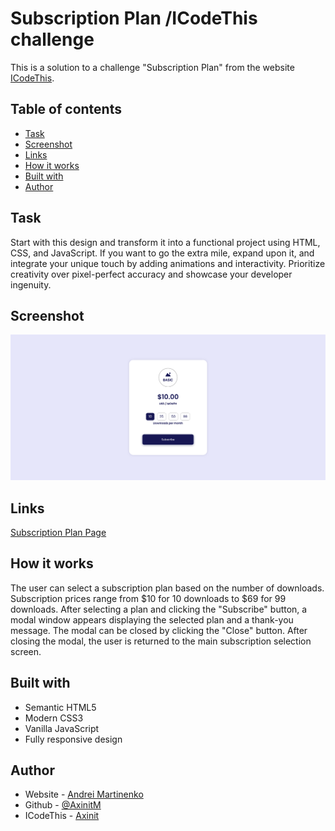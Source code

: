 # Subscription Plan /ICodeThis challenge

This is a solution to a challenge "Subscription Plan" from the website [ICodeThis](https://icodethis.com/modes/design-to-code/182/submissions?page=1).

## Table of contents
- [Task](#task)
- [Screenshot](#screenshot)
- [Links](#links)
- [How it works](#how-it-works)
- [Built with](#built-with)
- [Author](#author)

## Task

Start with this design and transform it into a functional project using HTML, CSS, and JavaScript.
If you want to go the extra mile, expand upon it, and integrate your unique touch by adding animations and interactivity.
Prioritize creativity over pixel-perfect accuracy and showcase your developer ingenuity.


## Screenshot

![](./images/screenshot.png)

## Links

[Subscription Plan Page](https://axinitm.github.io/Subscription-Plan-ICodeThis-challenge/)

## How it works

The user can select a subscription plan based on the number of downloads.
Subscription prices range from $10 for 10 downloads to $69 for 99 downloads.
After selecting a plan and clicking the "Subscribe" button, a modal window appears displaying the selected plan and a thank-you message.
The modal can be closed by clicking the "Close" button.
After closing the modal, the user is returned to the main subscription selection screen.

## Built with

- Semantic HTML5
- Modern CSS3
- Vanilla JavaScript
- Fully responsive design

## Author

- Website - [Andrei Martinenko](https://www.frontender.biz)
- Github - [@AxinitM](https://github.com/AxinitM)
- ICodeThis - [Axinit](https://icodethis.com/Axinit)
